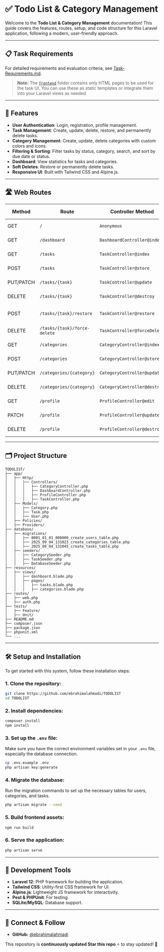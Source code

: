 # ✅ Todo List & Category Management

Welcome to the **Todo List & Category Management** documentation! This guide covers the features, routes, setup, and code structure for this Laravel application, following a modern, user-friendly approach.

---

## 📋 Task Requirements

For detailed requirements and evaluation criteria, see [Task-Requirements.md](./Task-Requirements.pdf).

> **Note:** The [`frontend`](./frontend) folder contains only HTML pages to be used for the task UI. You can use these as static templates or integrate them into your Laravel views as needed.

---

## 🧩 Features

-   **User Authentication**: Login, registration, profile management.
-   **Task Management**: Create, update, delete, restore, and permanently delete tasks.
-   **Category Management**: Create, update, delete categories with custom colors and icons.
-   **Filtering & Sorting**: Filter tasks by status, category, search, and sort by due date or status.
-   **Dashboard**: View statistics for tasks and categories.
-   **Soft Deletes**: Restore or permanently delete tasks.
-   **Responsive UI**: Built with Tailwind CSS and Alpine.js.

---

## 🛣️ Web Routes

| **Method** | **Route**                    | **Controller Method**        | **Description**             | **Access Control** |
| ---------- | ---------------------------- | ---------------------------- | --------------------------- | ------------------ |
| GET        | `/`                          | `Anonymous`                  | Welcome page                | Public             |
| GET        | `/dashboard`                 | `DashboardController@index`  | Dashboard statistics        | Authenticated      |
| GET        | `/tasks`                     | `TaskController@index`       | List/filter/sort tasks      | Authenticated      |
| POST       | `/tasks`                     | `TaskController@store`       | Create a new task           | Authenticated      |
| PUT/PATCH  | `/tasks/{task}`              | `TaskController@update`      | Update a task               | Authenticated      |
| DELETE     | `/tasks/{task}`              | `TaskController@destroy`     | Soft delete a task          | Authenticated      |
| POST       | `/tasks/{task}/restore`      | `TaskController@restore`     | Restore a soft-deleted task | Authenticated      |
| DELETE     | `/tasks/{task}/force-delete` | `TaskController@forceDelete` | Permanently delete a task   | Authenticated      |
| GET        | `/categories`                | `CategoryController@index`   | List categories             | Authenticated      |
| POST       | `/categories`                | `CategoryController@store`   | Create a new category       | Authenticated      |
| PUT/PATCH  | `/categories/{category}`     | `CategoryController@update`  | Update a category           | Authenticated      |
| DELETE     | `/categories/{category}`     | `CategoryController@destroy` | Delete a category           | Authenticated      |
| GET        | `/profile`                   | `ProfileController@edit`     | Edit user profile           | Authenticated      |
| PATCH      | `/profile`                   | `ProfileController@update`   | Update user profile         | Authenticated      |
| DELETE     | `/profile`                   | `ProfileController@destroy`  | Delete user account         | Authenticated      |

---

## 🗂️ Project Structure

```
TODOLIST/
├── app/
│   ├── Http/
│   │   ├── Controllers/
│   │   │   ├── CategoryController.php
│   │   │   ├── DashboardController.php
│   │   │   ├── ProfileController.php
│   │   │   ├── TaskController.php
│   ├── Models/
│   │   ├── Category.php
│   │   ├── Task.php
│   │   ├── User.php
│   ├── Policies/
│   ├── Providers/
├── database/
│   ├── migrations/
│   │   ├── 0001_01_01_000000_create_users_table.php
│   │   ├── 2025_09_04_131023_create_categories_table.php
│   │   ├── 2025_09_04_131045_create_tasks_table.php
│   ├── seeders/
│   │   ├── CategorySeeder.php
│   │   ├── TaskSeeder.php
│   │   ├── DatabaseSeeder.php
├── resources/
│   ├── views/
│   │   ├── dashboard.blade.php
│   │   ├── pages/
│   │   │   ├── tasks.blade.php
│   │   │   ├── categories.blade.php
├── routes/
│   ├── web.php
│   ├── auth.php
├── tests/
│   ├── Feature/
│   ├── Unit/
├── README.md
├── composer.json
├── package.json
├── phpunit.xml
└── ...
```

---

## 🛠️ Setup and Installation

To get started with this system, follow these installation steps:

### 1. Clone the repository:

```bash
git clone https://github.com/ebrahimalahmadi/TODOLIST
cd TODOLIST
```

### 2. Install dependencies:

```bash
composer install
npm install
```

### 3. Set up the `.env` file:

Make sure you have the correct environment variables set in your `.env` file, especially the database connection.

```bash
cp .env.example .env
php artisan key:generate
```

### 4. Migrate the database:

Run the migration commands to set up the necessary tables for users, categories, and tasks.

```bash
php artisan migrate --seed
```

### 5. Build frontend assets:

```bash
npm run build
```

### 6. Serve the application:

```bash
php artisan serve
```

---

## 🔧 Development Tools

-   **Laravel 12**: PHP framework for building the application.
-   **Tailwind CSS**: Utility-first CSS framework for UI.
-   **Alpine.js**: Lightweight JS framework for interactivity.
-   **Pest & PHPUnit**: For testing.
-   **SQLite/MySQL**: Database support.

---

## 🔗 Connect & Follow

-   **GitHub:** [@ebrahimalahmadi](https://github.com/ebrahimalahmadi)

This repository is **continuously updated Star this repo** ⭐ to stay updated! 🚀
